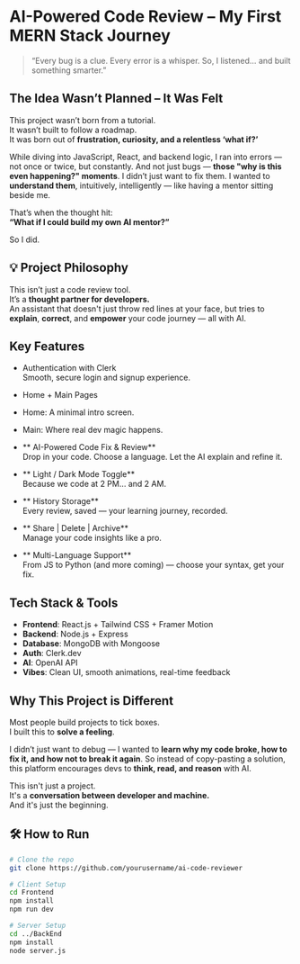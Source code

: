 #  AI-Powered Code Review – My First MERN Stack Journey

> “Every bug is a clue. Every error is a whisper. So, I listened… and built something smarter.”

##  The Idea Wasn’t Planned – It Was Felt

This project wasn’t born from a tutorial.  
It wasn’t built to follow a roadmap.  
It was born out of **frustration, curiosity, and a relentless ‘what if?’**

While diving into JavaScript, React, and backend logic, I ran into errors — not once or twice, but constantly. And not just bugs — **those "why is this even happening?" moments**. I didn’t just want to fix them. I wanted to **understand them**, intuitively, intelligently — like having a mentor sitting beside me.

That’s when the thought hit:  
**“What if I could build my own AI mentor?”**

So I did.

## 💡 Project Philosophy

This isn’t just a code review tool.  
It’s a **thought partner for developers.**  
An assistant that doesn't just throw red lines at your face, but tries to **explain**, **correct**, and **empower** your code journey — all with AI.

##  Key Features

-  Authentication with Clerk  
  Smooth, secure login and signup experience.

-  Home +  Main Pages  
  - Home: A minimal intro screen.  
  - Main: Where real dev magic happens.

- ** AI-Powered Code Fix & Review**  
  Drop in your code. Choose a language. Let the AI explain and refine it.

- ** Light / Dark Mode Toggle**  
  Because we code at 2 PM… and 2 AM.

- ** History Storage**  
  Every review, saved — your learning journey, recorded.

- ** Share |  Delete |  Archive**  
  Manage your code insights like a pro.

- ** Multi-Language Support**  
  From JS to Python (and more coming) — choose your syntax, get your fix.

##  Tech Stack & Tools

- **Frontend**: React.js + Tailwind CSS + Framer Motion  
- **Backend**: Node.js + Express  
- **Database**: MongoDB with Mongoose  
- **Auth**: Clerk.dev  
- **AI**: OpenAI API  
- **Vibes**: Clean UI, smooth animations, real-time feedback

##  Why This Project is Different

Most people build projects to tick boxes.  
I built this to **solve a feeling**.  

I didn’t just want to debug — I wanted to **learn why my code broke, how to fix it, and how not to break it again**. So instead of copy-pasting a solution, this platform encourages devs to **think, read, and reason** with AI.

This isn't just a project.  
It's a **conversation between developer and machine.**  
And it's just the beginning.

## 🛠️ How to Run

```bash
# Clone the repo
git clone https://github.com/yourusername/ai-code-reviewer

# Client Setup
cd Frontend
npm install
npm run dev

# Server Setup
cd ../BackEnd
npm install
node server.js
